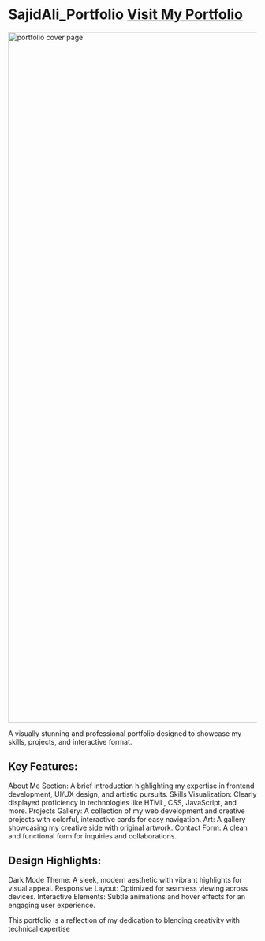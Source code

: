 # SajidAli_Portfolio [Visit My Portfolio](https://sjdportfolio.netlify.app/)

<img width="1400" alt="portfolio cover page" src="https://github.com/user-attachments/assets/43a1b4f3-99fb-4e16-8ce1-f72d1e13bb25" />

A visually stunning and professional portfolio designed to showcase my skills, projects, and interactive format.

## Key Features:
About Me Section: A brief introduction highlighting my expertise in frontend development, UI/UX design, and artistic pursuits.
Skills Visualization: Clearly displayed proficiency in technologies like HTML, CSS, JavaScript, and more.
Projects Gallery: A collection of my web development and creative projects with colorful, interactive cards for easy navigation.
Art: A gallery showcasing my creative side with original artwork.
Contact Form: A clean and functional form for inquiries and collaborations.


## Design Highlights:
Dark Mode Theme: A sleek, modern aesthetic with vibrant highlights for visual appeal.
Responsive Layout: Optimized for seamless viewing across devices.
Interactive Elements: Subtle animations and hover effects for an engaging user experience.

This portfolio is a reflection of my dedication to blending creativity with technical expertise

